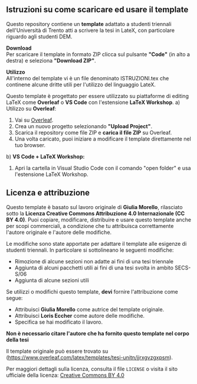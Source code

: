 ## Istruzioni su come scaricare ed usare il template
Questo repository contiene un **template** adattato a studenti triennali dell'Università di Trento atti a scrivere la tesi in LateX, con particolare riguardo agli studenti DEM.  

**Download**  
Per scaricare il template in formato ZIP clicca sul pulsante **"Code"** (in alto a destra) e seleziona **"Download ZIP"**.

**Utilizzo**  
All'interno del template vi è un file denominato ISTRUZIONI.tex che continene alcune dritte utili per l'utilizzo del linguaggio LateX.

Questo template è progettato per essere utilizzato su piattaforme di editing LaTeX come **Overleaf** o **VS Code** con l'estensione **LaTeX Workshop**.
a) Utilizzo su **Overleaf**:
1. Vai su [Overleaf](https://www.overleaf.com).
2. Crea un nuovo progetto selezionando **"Upload Project"**.
3. Scarica il repository come file ZIP e **carica il file ZIP** su Overleaf.
4. Una volta caricato, puoi iniziare a modificare il template direttamente nel tuo browser.
 
b) **VS Code + LaTeX Workshop:** 
1. Apri la cartella in Visual Studio Code con il comando "open folder" e usa l'estensione LaTeX Workshop.

## Licenza e attribuzione

Questo template è basato sul lavoro originale di **Giulia Morello**, rilasciato sotto la **Licenza Creative Commons Attribuzione 4.0 Internazionale (CC BY 4.0)**. Puoi copiare, modificare, distribuire e usare questo template anche per scopi commerciali, a condizione che tu attribuisca correttamente l'autore originale e l'autore delle modifiche.

Le modifiche sono state apportate per adattare il template alle esigenze di studenti triennali. In particolare si sottolineano le seguenti modifiche:
- Rimozione di alcune sezioni non adatte ai fini di una tesi triennale
- Aggiunta di alcuni pacchetti utili ai fini di una tesi svolta in ambito SECS-S/06
- Aggiunta di alcune sezioni utili

Se utilizzi o modifichi questo template, **devi** fornire l'attribuzione come segue:
- Attribuisci **Giulia Morello** come autrice del template originale.
- Attribuisci **Loris Eccher** come autore delle modifiche.
- Specifica se hai modificato il lavoro.

**Non è necessario citare l'autore che ha fornito questo template nel corpo della tesi**

Il template originale può essere trovato su (https://www.overleaf.com/latex/templates/tesi-unitn/jjrxgvzgxpsm).

Per maggiori dettagli sulla licenza, consulta il file `LICENSE` o visita il sito ufficiale della licenza: [Creative Commons BY 4.0](https://creativecommons.org/licenses/by/4.0/)
